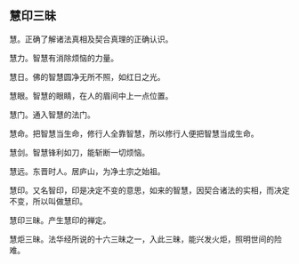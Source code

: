 ## 慧印三昧 

慧。正确了解诸法真相及契合真理的正确认识。

慧力。智慧有消除烦恼的力量。

慧日。佛的智慧圆净无所不照，如红日之光。

慧眼。智慧的眼睛，在人的眉间中上一点位置。

慧门。通入智慧的法门。

慧命。把智慧当生命，修行人全靠智慧，所以修行人便把智慧当成生命。

慧剑。智慧锋利如刀，能斩断一切烦恼。

慧远。东晋时人。居庐山，为净土宗之始祖。

慧印。又名智印，印是决定不变的意思，如来的智慧，因契合诸法的实相，而决定不变，所以叫做慧印。

慧印三昧。产生慧印的禅定。

慧炬三昧。法华经所说的十六三昧之一，入此三昧，能兴发火炬，照明世间的险难。
